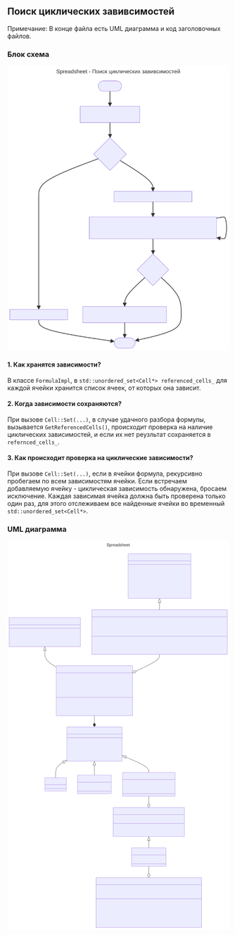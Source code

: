 ## Поиск циклических завивсимостей

Примечание: В конце файла есть UML диаграмма и код заголовочных файлов.

### Блок схема
![](img/cyclic_dependencies.svg)

#### 1. Как хранятся зависимости?
В классе `FormulaImpl`, в `std::unordered_set<Cell*> referenced_cells_` для каждой ячейки хранится список ячеек, от которых она зависит.

#### 2. Когда зависимости сохраняются?
При вызове `Cell::Set(...)`, в случае удачного разбора формулы, вызывается `GetReferencedCells()`, происходит проверка на наличие циклических зависимостей, и если их нет реузльтат сохраняется в `refernced_cells_`.

#### 3. Как происходит проверка на циклические зависимости?
При вызове `Cell::Set(...)`, если в ячейки формула, рекурсивно пробегаем по всем зависимостям ячейки. Если встречаем добавляемую ячейку - циклическая зависимость обнаружена, бросаем исключение. Каждая зависимая ячейка должна быть проверена только один раз, для этого отслеживаем все найденные ячейки во временный `std::unordered_set<Cell*>`.

### UML диаграмма
![](img/uml.svg)
